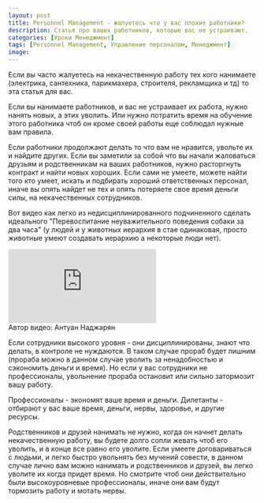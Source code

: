 ```yaml
---
layout: post
title: Personnel Management - жалуетесь что у вас плохие работники?
description: Статья про ваших работников, которые вас не устраивают.
categories: [Уроки Менеджмент]
tags: [Personnel Management, Управление персоналом, Менеджмент]
image:
---
```

Если вы часто жалуетесь на некачественную работу тех кого нанимаете (электрика, сантехника, парикмахера, строителя, рекламщика и тд) то эта статья для вас.

Если вы нанимаете работников, и вас не устраивает их работа, нужно нанять новых, а этих уволить. Или нужно потратить время на обучение этого работника чтоб он кроме своей работы еще соблюдал нужные вам правила.

Если работники продолжают делать то что вам не нравится, увольте их и найдите других. Если вы заметили за собой что вы начали жаловаться друзьям и родственникам на ваших работников, нужно расторгнуть контракт и найти новых хороших. Если сами не умеете, можете найти того кто умеет, искать и подбирать хороший ответственных персонал, иначе вы опять найдет не тех и опять потеряете свое время деньги силы, на некачественных сотрудников.

Вот видео как легко из недисциплинированного подчиненного сделать идеального "Перевоспитание неуважительного поведения собаки за два часа" (у людей и у животных иерархия в стае одинаковая, просто животные умеют создавать иерархию а некоторые люди нет).

<div class="yt-video-container-1">
    <iframe src="https://www.youtube.com/embed/qpT_ywHvcNQ?rel=0" frameborder="0" allowfullscreen></iframe>
</div>
Автор видео: Антуан Наджарян

Если сотрудники высокого уровня - они дисциплинированы, знают что делать, в контроле не нуждаются. В таком случае прораб будет лишним (прораба можно в данном случае уволить за ненадобностью и сэкономить деньги и время). Но если у вас сотрудники не профессионалы, увольнение прораба остановит или сильно затормозит вашу работу.

Профессионалы - экономят ваше время и деньги. Дилетанты - отбирают у вас ваше время, деньги, нервы, здоровье, и другие ресурсы.

Родственников и друзей нанимать не нужно, когда он начнет делать некачественную работу, вы будете долго сопли жевать чтоб его уволить, и в конце все равно его уволите. Если умеете договариваться с людьми, и легко быстро увольнять без мучений совести, в данном случае лично вам можно нанимать и родственников и друзей, вы легко уволите их когда придет время. Но смотрите чтоб они действительно были высокоуровневые профессионалы, иначе они вам будут тормозить работу и мотать нервы.
